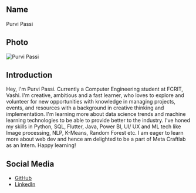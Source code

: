 ## Name
Purvi Passi

## Photo
![Purvi Passi](https://github.com/pxxpassi/pictures/blob/main/IMG_20240603_213859.jpg) 

## Introduction
Hey, I'm Purvi Passi. Currently a Computer Engineering student at FCRIT, Vashi. I'm creative, ambitious and a fast learner, who loves to explore and volunteer for new opportunities with knowledge in managing projects, events, and resources with a background in creative thinking and implementation. I'm learning more about data science trends and machine learning technologies to be able to provide better to the industry. I've honed my skills in Python, SQL, Flutter, Java, Power BI, UI/ UX and ML tech like Image processing, NLP, K-Means, Random Forest etc. I am eager to learn more about web dev and hence am delighted to be a part of Meta Craftlab as an Intern. Happy learning!

## Social Media
- [GitHub](https://github.com/pxxpassi)
- [LinkedIn](https://www.linkedin.com/in/purvi-passi-88064927b/)
